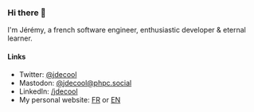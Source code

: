 ### Hi there 👋

I'm Jérémy, a french software engineer, enthusiastic developer & eternal learner.

#### Links

- Twitter: [@jdecool](https://twitter.com/jdecool)
- Mastodon: [@jdecool@phpc.social](https://phpc.social/@jdecool)
- LinkedIn: [/jdecool](https://linkedin.com/in/jdecool)
- My personal website: [FR](https://www.jdecool.fr) or [EN](https://www.jdecool.fr/en/)


<!--
**jdecool/jdecool** is a ✨ _special_ ✨ repository because its `README.md` (this file) appears on your GitHub profile.

Here are some ideas to get you started:

- 🔭 I’m currently working on ...
- 🌱 I’m currently learning ...
- 👯 I’m looking to collaborate on ...
- 🤔 I’m looking for help with ...
- 💬 Ask me about ...
- 📫 How to reach me: ...
- 😄 Pronouns: ...
- ⚡ Fun fact: ...
-->
